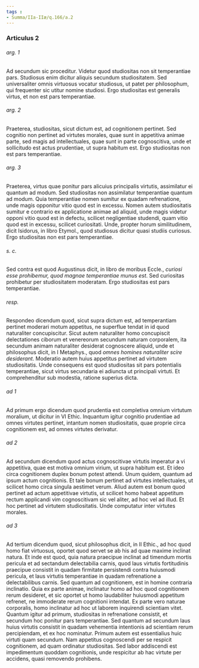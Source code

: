 ```yaml
---
tags : 
- Summa/IIa-IIæ/q.166/a.2
---
```


### Articulus 2

###### arg. 1
Ad secundum sic proceditur. Videtur quod studiositas non sit temperantiae pars. Studiosus enim dicitur aliquis secundum studiositatem. Sed universaliter omnis virtuosus vocatur studiosus, ut patet per philosophum, qui frequenter sic utitur nomine studiosi. Ergo studiositas est generalis virtus, et non est pars temperantiae.

###### arg. 2
Praeterea, studiositas, sicut dictum est, ad cognitionem pertinet. Sed cognitio non pertinet ad virtutes morales, quae sunt in appetitiva animae parte, sed magis ad intellectuales, quae sunt in parte cognoscitiva, unde et sollicitudo est actus prudentiae, ut supra habitum est. Ergo studiositas non est pars temperantiae.

###### arg. 3
Praeterea, virtus quae ponitur pars alicuius principalis virtutis, assimilatur ei quantum ad modum. Sed studiositas non assimilatur temperantiae quantum ad modum. Quia temperantiae nomen sumitur ex quadam refrenatione, unde magis opponitur vitio quod est in excessu. Nomen autem studiositatis sumitur e contrario ex applicatione animae ad aliquid, unde magis videtur opponi vitio quod est in defectu, scilicet negligentiae studendi, quam vitio quod est in excessu, scilicet curiositati. Unde, propter horum similitudinem, dicit Isidorus, in libro Etymol., quod studiosus dicitur quasi studiis curiosus. Ergo studiositas non est pars temperantiae.

###### s. c.
Sed contra est quod Augustinus dicit, in libro de moribus Eccle., *curiosi esse prohibemur, quod magnae temperantiae munus est*. Sed curiositas prohibetur per studiositatem moderatam. Ergo studiositas est pars temperantiae.

###### resp.
Respondeo dicendum quod, sicut supra dictum est, ad temperantiam pertinet moderari motum appetitus, ne superflue tendat in id quod naturaliter concupiscitur. Sicut autem naturaliter homo concupiscit delectationes ciborum et venereorum secundum naturam corporalem, ita secundum animam naturaliter desiderat cognoscere aliquid, unde et philosophus dicit, in I Metaphys., quod *omnes homines naturaliter scire desiderant*. Moderatio autem huius appetitus pertinet ad virtutem studiositatis. Unde consequens est quod studiositas sit pars potentialis temperantiae, sicut virtus secundaria ei adiuncta ut principali virtuti. Et comprehenditur sub modestia, ratione superius dicta.

###### ad 1
Ad primum ergo dicendum quod prudentia est completiva omnium virtutum moralium, ut dicitur in VI Ethic. Inquantum igitur cognitio prudentiae ad omnes virtutes pertinet, intantum nomen studiositatis, quae proprie circa cognitionem est, ad omnes virtutes derivatur.

###### ad 2
Ad secundum dicendum quod actus cognoscitivae virtutis imperatur a vi appetitiva, quae est motiva omnium virium, ut supra habitum est. Et ideo circa cognitionem duplex bonum potest attendi. Unum quidem, quantum ad ipsum actum cognitionis. Et tale bonum pertinet ad virtutes intellectuales, ut scilicet homo circa singula aestimet verum. Aliud autem est bonum quod pertinet ad actum appetitivae virtutis, ut scilicet homo habeat appetitum rectum applicandi vim cognoscitivam sic vel aliter, ad hoc vel ad illud. Et hoc pertinet ad virtutem studiositatis. Unde computatur inter virtutes morales.

###### ad 3
Ad tertium dicendum quod, sicut philosophus dicit, in II Ethic., ad hoc quod homo fiat virtuosus, oportet quod servet se ab his ad quae maxime inclinat natura. Et inde est quod, quia natura praecipue inclinat ad timendum mortis pericula et ad sectandum delectabilia carnis, quod laus virtutis fortitudinis praecipue consistit in quadam firmitate persistendi contra huiusmodi pericula, et laus virtutis temperantiae in quadam refrenatione a delectabilibus carnis. Sed quantum ad cognitionem, est in homine contraria inclinatio. Quia ex parte animae, inclinatur homo ad hoc quod cognitionem rerum desideret, et sic oportet ut homo laudabiliter huiusmodi appetitum refrenet, ne immoderate rerum cognitioni intendat. Ex parte vero naturae corporalis, homo inclinatur ad hoc ut laborem inquirendi scientiam vitet. Quantum igitur ad primum, studiositas in refrenatione consistit, et secundum hoc ponitur pars temperantiae. Sed quantum ad secundum laus huius virtutis consistit in quadam vehementia intentionis ad scientiam rerum percipiendam, et ex hoc nominatur. Primum autem est essentialius huic virtuti quam secundum. Nam appetitus cognoscendi per se respicit cognitionem, ad quam ordinatur studiositas. Sed labor addiscendi est impedimentum quoddam cognitionis, unde respicitur ab hac virtute per accidens, quasi removendo prohibens.

